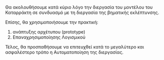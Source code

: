 Θα ακολουθήσουμε κατά κύριο λόγο την διεργασία του μοντέλου του Καταρράκτη σε συνδυασμό με τη διεργασία της βηματικής εκλέπτυνσης.

Επίσης, θα χρησιμοποιήσουμε την πρακτική:
1) ανάπτυξης αρχέτυπου (prototype)
2) Επαναχρησιμοποίησης Λογισμικού

Τέλος, θα προσπαθήσουμε να επιτευχθεί κατά το μεγαλύτερο και ασφαλέστερο τρόπο η Αυτοματοποίηση της διεργασίας.
